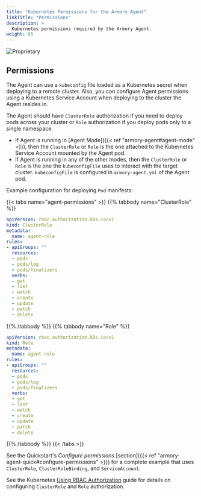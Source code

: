 ```yaml
---
title: "Kubernetes Permissions for the Armory Agent"
linkTitle: "Permissions"
description: >
  Kubernetes permissions required by the Armory Agent.
weight: 65
---
```

![Proprietary](/images/proprietary.svg)

## Permissions

The Agent can use a `kubeconfig` file loaded as a Kubernetes secret when deploying to a remote cluster. Also, you can configure Agent permissions using a Kubernetes Service Account when deploying to the cluster the Agent resides in.

The Agent should have `ClusterRole` authorization if you need to deploy pods across your cluster or `Role` authorization if you deploy pods only to a single namespace.

* If Agent is running in [Agent Mode]({{< ref "armory-agent#agent-mode" >}}), then the `ClusterRole` or `Role` is the one attached to the Kubernetes Service Account mounted by the Agent pod.
* If Agent is running in any of the other modes, then the `ClusterRole` or `Role` is the one the `kubeconfigFile` uses to interact with the target cluster. `kubeconfigFile` is configured in `armory-agent.yml` of the Agent pod.

Example configuration for deploying `Pod` manifests:

{{< tabs name="agent-permissions" >}}
{{% tabbody name="ClusterRole" %}}

```yaml
apiVersion: rbac.authorization.k8s.io/v1
kind: ClusterRole
metadata:
  name: agent-role
rules:
- apiGroups: ""
  resources:
  - pods
  - pods/log
  - pods/finalizers  
  verbs:
  - get
  - list
  - watch
  - create
  - update
  - patch
  - delete
```

{{% /tabbody %}}
{{% tabbody name="Role" %}}

```yaml
apiVersion: rbac.authorization.k8s.io/v1
kind: Role
metadata:
  name: agent-role
rules:
- apiGroups: ""
  resources:
  - pods
  - pods/log
  - pods/finalizers  
  verbs:
  - get
  - list
  - watch
  - create
  - update
  - patch
  - delete
```

{{% /tabbody %}}
{{< /tabs >}}

See the Quickstart's _Configure permissions_ [section]({{< ref "armory-agent-quick#configure-permissions" >}}) for a complete example that uses `ClusterRole`, `ClusterRoleBinding`, and `ServiceAccount`.

See the Kubernetes [Using RBAC Authorization](https://kubernetes.io/docs/reference/access-authn-authz/rbac/) guide for details on configuring `ClusterRole` and `Role` authorization.

